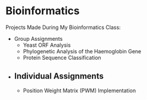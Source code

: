 # Bioinformatics
Projects Made During My Bioinformatics Class:
- Group Assignments
  - Yeast ORF Analysis
  - Phylogenetic Analysis of the Haemoglobin Gene
  - Protein Sequence Classification
- Individual Assignments
  -
  - Position Weight Matrix (PWM) Implementation 

